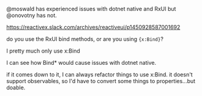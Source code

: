 @moswald has experienced issues with dotnet native and RxUI but @onovotny has not. 


https://reactivex.slack.com/archives/reactiveui/p1450928587001692


do you use the RxUI bind methods, or are you using `{x:Bind}`?

I pretty much only use x:Bind


I can see how Bind* would cause issues with dotnet native. 

if it comes down to it, I can always refactor things to use x:Bind. it doesn't support observables, so I'd have to convert some things to properties...but doable. 



